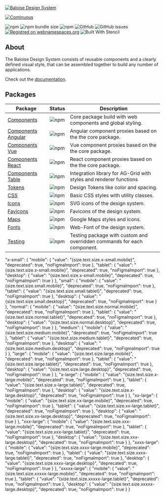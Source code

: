 <a href="https://design.baloise.dev" target="blank">
    <img src="https://raw.githubusercontent.com/baloise/design-system/main/resources/images/banner.svg?sanitize=true" alt="Baloise Design System" />
</a>

<br>

[![Continuous](https://github.com/baloise/design-system/actions/workflows/continuous.yml/badge.svg?branch=main)](https://github.com/baloise/design-system/actions/workflows/continuous.yml)

![npm](https://img.shields.io/npm/v/@baloise/design-system-components)
![npm bundle size](https://img.shields.io/bundlephobia/min/@baloise/design-system-components)
![npm](https://img.shields.io/npm/dt/@baloise/design-system-components)
![GitHub](https://img.shields.io/github/license/baloise/design-system)
![GitHub issues](https://img.shields.io/github/issues/baloise/design-system)
[![Registred on webnamespaces.org](https://img.shields.io/static/v1?label=webnamespaces.org&color=blue&message=bal)](https://webnamespaces.org)
![Built With Stencil](https://img.shields.io/badge/-Built%20With%20Stencil-16161d.svg?logo=data%3Aimage%2Fsvg%2Bxml%3Bbase64%2CPD94bWwgdmVyc2lvbj0iMS4wIiBlbmNvZGluZz0idXRmLTgiPz4KPCEtLSBHZW5lcmF0b3I6IEFkb2JlIElsbHVzdHJhdG9yIDE5LjIuMSwgU1ZHIEV4cG9ydCBQbHVnLUluIC4gU1ZHIFZlcnNpb246IDYuMDAgQnVpbGQgMCkgIC0tPgo8c3ZnIHZlcnNpb249IjEuMSIgaWQ9IkxheWVyXzEiIHhtbG5zPSJodHRwOi8vd3d3LnczLm9yZy8yMDAwL3N2ZyIgeG1sbnM6eGxpbms9Imh0dHA6Ly93d3cudzMub3JnLzE5OTkveGxpbmsiIHg9IjBweCIgeT0iMHB4IgoJIHZpZXdCb3g9IjAgMCA1MTIgNTEyIiBzdHlsZT0iZW5hYmxlLWJhY2tncm91bmQ6bmV3IDAgMCA1MTIgNTEyOyIgeG1sOnNwYWNlPSJwcmVzZXJ2ZSI%2BCjxzdHlsZSB0eXBlPSJ0ZXh0L2NzcyI%2BCgkuc3Qwe2ZpbGw6I0ZGRkZGRjt9Cjwvc3R5bGU%2BCjxwYXRoIGNsYXNzPSJzdDAiIGQ9Ik00MjQuNywzNzMuOWMwLDM3LjYtNTUuMSw2OC42LTkyLjcsNjguNkgxODAuNGMtMzcuOSwwLTkyLjctMzAuNy05Mi43LTY4LjZ2LTMuNmgzMzYuOVYzNzMuOXoiLz4KPHBhdGggY2xhc3M9InN0MCIgZD0iTTQyNC43LDI5Mi4xSDE4MC40Yy0zNy42LDAtOTIuNy0zMS05Mi43LTY4LjZ2LTMuNkgzMzJjMzcuNiwwLDkyLjcsMzEsOTIuNyw2OC42VjI5Mi4xeiIvPgo8cGF0aCBjbGFzcz0ic3QwIiBkPSJNNDI0LjcsMTQxLjdIODcuN3YtMy42YzAtMzcuNiw1NC44LTY4LjYsOTIuNy02OC42SDMzMmMzNy45LDAsOTIuNywzMC43LDkyLjcsNjguNlYxNDEuN3oiLz4KPC9zdmc%2BCg%3D%3D&colorA=16161d&style=flat-square)

## About

The Baloise Design System consists of reusable components and a clearly defined visual style, that can be assembled together to build any number of applications.

Check out the [documentation](https://design.baloise.dev).

## Packages

| Package                                                 | Status                                                                         | Description                                                             |
| ------------------------------------------------------- | ------------------------------------------------------------------------------ | ----------------------------------------------------------------------- |
| [Components](https://design.baloise.dev)         | ![npm](https://img.shields.io/npm/v/@baloise/design-system-components)         | Core package build with web components and global styling.              |
| [Components Angular](https://design.baloise.dev) | ![npm](https://img.shields.io/npm/v/@baloise/design-system-components-angular) | Angular component proxies based on the the core package.                |
| [Components Vue](https://design.baloise.dev)     | ![npm](https://img.shields.io/npm/v/@baloise/design-system-components-vue)     | Vue component proxies based on the the core package.                    |
| [Components React](https://design.baloise.dev)   | ![npm](https://img.shields.io/npm/v/@baloise/design-system-components-react)   | React component proxies based on the the core package.                  |
| [Components Table](https://design.baloise.dev)   | ![npm](https://img.shields.io/npm/v/@baloise/design-system-components-table)   | Integration library for AG-Grid with styles and renderer functions      |
| [Tokens](https://design.baloise.dev)             | ![npm](https://img.shields.io/npm/v/@baloise/design-system-tokens)             | Design Tokens like color and spacing.                                   |
| [CSS](https://design.baloise.dev)                | ![npm](https://img.shields.io/npm/v/@baloise/design-system-css)                | Basic CSS styles with utility classes.                                  |
| [Icons](https://design.baloise.dev)              | ![npm](https://img.shields.io/npm/v/@baloise/design-system-icons)              | SVG icons of the design system.                                         |
| [Favicons](https://design.baloise.dev)           | ![npm](https://img.shields.io/npm/v/@baloise/design-system-favicons)           | Favicons of the design system.                                          |
| [Maps](https://design.baloise.dev)                 | ![npm](https://img.shields.io/npm/v/@baloise/design-system-maps)                | Google Maps styles and icons.                                          |
| [Fonts](https://design.baloise.dev)              | ![npm](https://img.shields.io/npm/v/@baloise/design-system-fonts)              | Web-Font of the design system.                                          |
| [Testing](https://design.baloise.dev)            | ![npm](https://img.shields.io/npm/v/@baloise/design-system-testing)            | Testing package with custom and overridden commands for each component. |


"x-small": {
  "mobile": {
    "value": "{size.text.size.x-small.mobile}",
    "deprecated": true,
    "noFigmaImport": true
  },
  "tablet": {
    "value": "{size.text.size.x-small.mobile}",
    "deprecated": true,
    "noFigmaImport": true
  },
  "desktop": {
    "value": "{size.text.size.x-small.mobile}",
    "deprecated": true,
    "noFigmaImport": true
  }
},
"small": {
  "mobile": {
    "value": "{size.text.size.small.mobile}",
    "deprecated": true,
    "noFigmaImport": true
  },
  "tablet": {
    "value": "{size.text.size.small.tablet}",
    "deprecated": true,
    "noFigmaImport": true
  },
  "desktop": {
    "value": "{size.text.size.small.desktop}",
    "deprecated": true,
    "noFigmaImport": true
  }
},
"normal": {
  "mobile": {
    "value": "{size.text.size.normal.mobile}",
    "deprecated": true,
    "noFigmaImport": true
  },
  "tablet": {
    "value": "{size.text.size.normal.tablet}",
    "deprecated": true,
    "noFigmaImport": true
  },
  "desktop": {
    "value": "{size.text.size.normal.desktop}",
    "deprecated": true,
    "noFigmaImport": true
  }
},
"medium": {
  "mobile": {
    "value": "{size.text.size.medium.mobile}",
    "deprecated": true,
    "noFigmaImport": true
  },
  "tablet": {
    "value": "{size.text.size.medium.tablet}",
    "deprecated": true,
    "noFigmaImport": true
  },
  "desktop": {
    "value": "{size.text.size.medium.desktop}",
    "deprecated": true,
    "noFigmaImport": true
  }
},
"large": {
  "mobile": {
    "value": "{size.text.size.large.mobile}",
    "deprecated": true,
    "noFigmaImport": true
  },
  "tablet": {
    "value": "{size.text.size.large.tablet}",
    "deprecated": true,
    "noFigmaImport": true
  },
  "desktop": {
    "value": "{size.text.size.large.desktop}",
    "deprecated": true,
    "noFigmaImport": true
  }
},
"x-large": {
  "mobile": {
    "value": "{size.text.size.x-large.mobile}",
    "deprecated": true,
    "noFigmaImport": true
  },
  "tablet": {
    "value": "{size.text.size.x-large.tablet}",
    "deprecated": true,
    "noFigmaImport": true
  },
  "desktop": {
    "value": "{size.text.size.x-large.desktop}",
    "deprecated": true,
    "noFigmaImport": true
  }
},
"xx-large": {
  "mobile": {
    "value": "{size.text.size.xx-large.mobile}",
    "deprecated": true,
    "noFigmaImport": true
  },
  "tablet": {
    "value": "{size.text.size.xx-large.tablet}",
    "deprecated": true,
    "noFigmaImport": true
  },
  "desktop": {
    "value": "{size.text.size.xx-large.desktop}",
    "deprecated": true,
    "noFigmaImport": true
  }
},
"xxx-large": {
  "mobile": {
    "value": "{size.text.size.xxx-large.mobile}",
    "deprecated": true,
    "noFigmaImport": true
  },
  "tablet": {
    "value": "{size.text.size.xxx-large.tablet}",
    "deprecated": true,
    "noFigmaImport": true
  },
  "desktop": {
    "value": "{size.text.size.xxx-large.desktop}",
    "deprecated": true,
    "noFigmaImport": true
  }
},
"xxxx-large": {
  "mobile": {
    "value": "{size.text.size.xxxx-large.mobile}",
    "deprecated": true,
    "noFigmaImport": true
  },
  "tablet": {
    "value": "{size.text.size.xxxx-large.tablet}",
    "deprecated": true,
    "noFigmaImport": true
  },
  "desktop": {
    "value": "{size.text.size.xxxx-large.desktop}",
    "deprecated": true,
    "noFigmaImport": true
  }
},
"xxxxx-large": {
  "mobile": {
    "value": "{size.text.size.xxxxx-large.mobile}",
    "deprecated": true,
    "noFigmaImport": true
  },
  "tablet": {
    "value": "{size.text.size.xxxxx-large.tablet}",
    "deprecated": true,
    "noFigmaImport": true
  },
  "desktop": {
    "value": "{size.text.size.xxxxx-large.desktop}",
    "deprecated": true,
    "noFigmaImport": true
  }
}